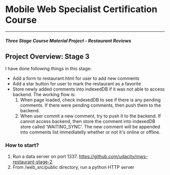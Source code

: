 # Mobile Web Specialist Certification Course
---
#### _Three Stage Course Material Project - Restaurant Reviews_

## Project Overview: Stage 3

I have done following things in this stage:
- Add a form to restaurant.html for user to add new comments
- Add a star button for user to mark the restaurant as a favorite
- Store newly added comments into indexedDB if it was not able to access backend. The working flow is:
  1. When page loaded, check indexedDB to see if there is any pending comments. If there were pending comments, then push them to the backend.
  2. When user commit a new comment, try to push it to the backend. If cannot access backend, then store the comment into indexedDB store called 'WAITING_SYNC'. The new comment will be appended into comments list immediatelly whether or not it's online or offline.

### How to start?
1. Run a data server on port 1337. https://github.com/udacity/mws-restaurant-stage-2
2. From /web_src/public directory, run a python HTTP server
